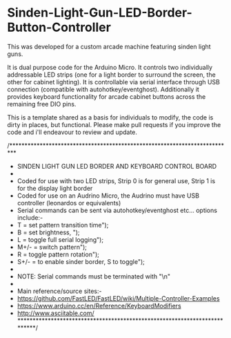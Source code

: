 # Sinden-Light-Gun-LED-Border-Button-Controller

This was developed for a custom arcade machine featuring sinden light guns. 

It is dual purpose code for the  Arduino Micro. It controls two individually addressable LED strips (one for a light border to surround the screen, the other for cabinet lighting). 
It is controllable via serial interface through USB connection (compatible with autohotkey/eventghost). 
Additionally it provides keyboard functionality for arcade cabinet buttons across the remaining free DIO pins.

This is a template shared as a basis for individuals to modify, the code is dirty in places, but functional. Please make pull requests if you improve the code and i'll endeavour to review and update.

 /**************************************************************************
 * SINDEN LIGHT GUN LED BORDER AND KEYBOARD CONTROL BOARD
 * 
 * Coded for use with two LED strips, Strip 0 is for general use, Strip 1 is for the display light border 
 * Coded for use on an Audrino Micro, the Audrino must have USB controller (leonardos or equivalents)
 * Serial commands can be sent via autohotkey/eventghost etc... options include:-  
 *    T = set pattern transition time");
 *    B = set brightness, ");
 *    L = toggle full serial logging");
 *    M+/- = switch pattern");
 *    R = toggle pattern rotation");
 *    S+/- = to enable sinder border, S to toggle");
 *    
 * NOTE: Serial commands must be terminated with "\n"
 * 
 * Main reference/source sites:- 
 * https://github.com/FastLED/FastLED/wiki/Multiple-Controller-Examples
 * https://www.arduino.cc/en/Reference/KeyboardModifiers 
 * http://www.asciitable.com/
 **************************************************************************/
